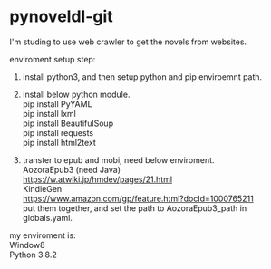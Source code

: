 # pynoveldl-git

I'm studing to use web crawler to get the novels from websites.<br>

enviroment setup step:<br>
1. install python3, and then setup python and pip enviroemnt path.<br>
2. install below python module.<br>
 pip install PyYAML<br>
 pip install lxml<br>
 pip install BeautifulSoup<br>
 pip install requests<br>
 pip install html2text<br>

3. transter to epub and mobi, need below enviroment.<br>
  AozoraEpub3  (need Java)<br>
  <a href="https://w.atwiki.jp/hmdev/pages/21.html">https://w.atwiki.jp/hmdev/pages/21.html</a><br>
  KindleGen  <br>
  <a href="https://www.amazon.com/gp/feature.html?docId=1000765211">https://www.amazon.com/gp/feature.html?docId=1000765211</a><br>
  put them together, and set the path to AozoraEpub3_path in globals.yaml.

my enviroment is:<br>
  Window8<br>
  Python 3.8.2<br>
